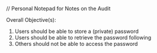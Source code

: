 // Personal Notepad for Notes on the Audit

Overall Objective(s):

1. Users should be able to store a (private) password
2. Users should be able to retrieve the password following
3. Others should not be able to access the password

